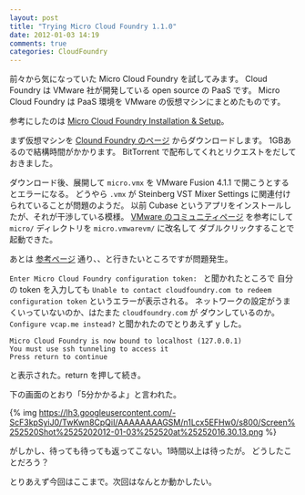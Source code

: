```yaml
---
layout: post
title: "Trying Micro Cloud Foundry 1.1.0"
date: 2012-01-03 14:19
comments: true
categories: CloudFoundry
---
```

前々から気になっていた Micro Cloud Foundry を試してみます。
Cloud Foundry は VMware 社が開発している open source の PaaS です。
Micro Cloud Foundry は PaaS 環境を VMware の仮想マシンにまとめたものです。

参考にしたのは [Micro Cloud Foundry Installation & Setup](http://support.cloudfoundry.com/entries/20316811-micro-cloud-foundry-installation-setup)。
<!-- more -->

まず仮想マシンを [Clound Foundry のページ](http://www.cloudfoundry.com/)
からダウンロードします。
1GBあるので結構時間がかかります。
BitTorrent で配布してくれとリクエストをだしておきました。

ダウンロード後、展開して `micro.vmx` を  VMware Fusion 4.1.1 で開こうとするとエラーになる。
どうやら `.vmx` が Steinberg VST Mixer Settings に関連付けられていることが問題のようだ。
以前 Cubase というアプリをインストールしたが、それが干渉している模様。
[VMware のコミュニティページ](http://communities.vmware.com/thread/239695)
を参考にして `micro/` ディレクトリを `micro.vmwarevm/` に改名して
ダブルクリックすることで起動できた。

あとは
[参考ページ](http://support.cloudfoundry.com/entries/20316811-micro-cloud-foundry-installation-setup)
通り、、と行きたいところですが問題発生。

`Enter Micro Cloud Foundry configuration token: ` と聞かれたところで
自分の token を入力しても
`Unable to contact cloudfoundry.com to redeem configuration token`
というエラーが表示される。
ネットワークの設定がうまくいっていないのか、はたまた `cloudfoundry.com` が
ダウンしているのか。
`Configure vcap.me instead?` と聞かれたのでとりあえず y した。

    Micro Cloud Foundry is now bound to localhost (127.0.0.1)
    You must use ssh tunneling to access it
    Press return to continue 

と表示された。return を押して続き。

下の画面のとおり「5分かかるよ」と言われた。

{% img https://lh3.googleusercontent.com/-ScF3kpSyiJ0/TwKwn8CpQiI/AAAAAAAAGSM/n1Lcx5EFHw0/s800/Screen%252520Shot%2525202012-01-03%252520at%25252016.30.13.png %}

がしかし、待っても待っても返ってこない。1時間以上は待ったが。
どうしたことだろう？

とりあえず今回はここまで。次回はなんとか動かしたい。